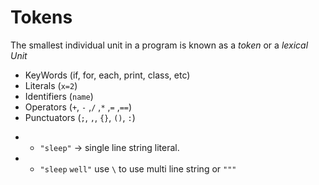 # Tokens
The smallest individual unit in a program is known as a *token* or a *lexical Unit*
- KeyWords (if, for, each, print, class, etc)
- Literals (`x=2`) 
- Identifiers (`name`)   
- Operators (`+`, `-` ,`/` ,`*` ,`=` ,`==`)
- Punctuators (`;`, `,`, `{}`, `()`, `:`)

+ - `"sleep"` -> single line  string literal.
+ - `"sleep`
`well"` use `\` to use multi line string or `"""`

